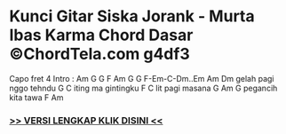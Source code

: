 
 # Kunci Gitar Siska Jorank - Murta Ibas Karma Chord Dasar ©ChordTela.com g4df3


Capo fret 4 Intro : Am G G F Am G G F-Em-C-Dm..Em Am Dm gelah pagi nggo tehndu G C iting ma gintingku F C lit pagi masana G Am G pegancih kita tawa F Am

###  <a href="https://shortlighzx.web.app?sq=Kunci Gitar Siska Jorank - Murta Ibas Karma Chord Dasar ©ChordTela.com"> >> VERSI LENGKAP KLIK DISINI << </a>
